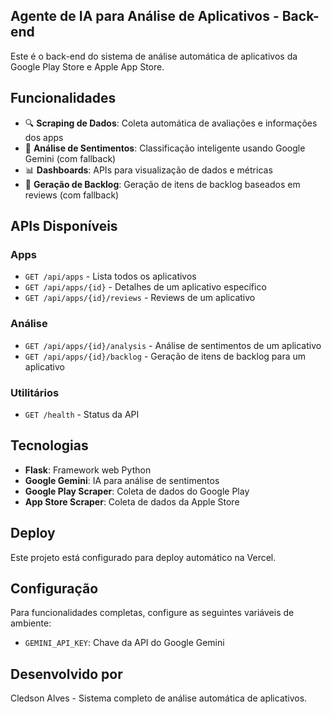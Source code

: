 ## Agente de IA para Análise de Aplicativos - Back-end

Este é o back-end do sistema de análise automática de aplicativos da Google Play Store e Apple App Store.

## Funcionalidades

- 🔍 **Scraping de Dados**: Coleta automática de avaliações e informações dos apps
- 🤖 **Análise de Sentimentos**: Classificação inteligente usando Google Gemini (com fallback)
- 📊 **Dashboards**: APIs para visualização de dados e métricas
- 📝 **Geração de Backlog**: Geração de itens de backlog baseados em reviews (com fallback)

## APIs Disponíveis

### Apps
- `GET /api/apps` - Lista todos os aplicativos
- `GET /api/apps/{id}` - Detalhes de um aplicativo específico
- `GET /api/apps/{id}/reviews` - Reviews de um aplicativo

### Análise
- `GET /api/apps/{id}/analysis` - Análise de sentimentos de um aplicativo
- `GET /api/apps/{id}/backlog` - Geração de itens de backlog para um aplicativo

### Utilitários
- `GET /health` - Status da API

## Tecnologias

- **Flask**: Framework web Python
- **Google Gemini**: IA para análise de sentimentos
- **Google Play Scraper**: Coleta de dados do Google Play
- **App Store Scraper**: Coleta de dados da Apple Store

## Deploy

Este projeto está configurado para deploy automático na Vercel.

## Configuração

Para funcionalidades completas, configure as seguintes variáveis de ambiente:

- `GEMINI_API_KEY`: Chave da API do Google Gemini

## Desenvolvido por

Cledson Alves - Sistema completo de análise automática de aplicativos.



